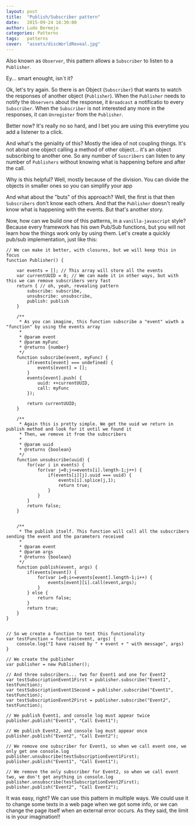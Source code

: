 ```yaml
---
layout: post
title:  "Publish/Subscriber pattern"
date:   2015-09-24 18:30:00
author: Ludo Bermejo
categories: Patterns 
tags:	patterns 
cover:  "assets/discWorldReveal.jpg"
---
```


Also known as `Observer`, this pattern allows a `Subscriber` to listen to a `Publisher`. 
  
Ey... smart enought, isn`t it?
  
Ok, let's try again. So there is an Object (`Subscriber`) that wants to watch the responses of another object (`Publisher`). When the `Publisher` needs to notify the `Observers` about the response, it `Broadcast` a notificatio to every `Subscriber`. When the `Subscriber` is not interested any more in the responses, it can `Unregister` from the `Publisher`.

Better now? It's really no so hard, and I bet you are using this everytime you add a listener to a click. 

And what's the geniality of this? Mostly the idea of not coupling things. It's not about one object calling a method of other object... it's an object subscribing to another one. So any number of `Suscribers` can listen to any number of `Publishers` without knowing what is happening before and after the call.
 
Why is this helpful? Well, mostly because of the division. You can divide the objects in smaller ones so you can simplify your app 

And what about the "buts" of this approach? Well, the first is that then `Subscribers` don't know each others. And that the `Publisher` doesn't really know what is happening with the events. But that's another story.
 
Now, how can we build one of this patterns, in a `vanilla-javascript` style? Because every framework has his own Pub/Sub functions, but you will not learn how the things work only by using them. Let's create a quickly pub/sub implementation, just like this:

    // We can make it better, with closures, but we will keep this in focus
    function Publisher() {

        var events = []; // This array will store all the events
        var currentUUID = 0; // We can made it in other ways, but with this we can remove subscribers very fast
        return { // oh, yeah, revealing pattern
            subscribe: subscribe,
            unsubscribe: unsubscribe,
            publish: publish
        }

        /**
         * As you can imagine, this function subscribe a "event" wiwth a "function" by using the events array
         *
         * @param event
         * @param myFunc
         * @returns {number}
         */
        function subscribe(event, myFunc) {
            if(events[event] === undefined) {
                events[event] = [];
            }
            events[event].push( {
                uuid: ++currentUUID,
                call: myFunc
            });

            return currentUUID;
        }

        /**
         * Again this is pretty simple. We get the uuid we return in publish method and look for it until we found it
         * Then, we remove it from the subscribers
         *
         * @param uuid
         * @returns {boolean}
         */
        function unsubscribe(uuid) {
            for(var i in events) {
                for(var j=0;j<=events[i].length-1;j++) {
                    if(events[i][j].uuid === uuid) {
                        events[i].splice(j,1);
                        return true;
                    }
                }
            }
            return false;
        }


        /**
         * The publish itself. This function will call all the subscribers sending the event and the parameters received
         *
         * @param event
         * @param args
         * @returns {boolean}
         */
        function publish(event, args) {
            if(events[event]) {
                for(var i=0;i<=events[event].length-1;i++) {
                    events[event][i].call(event,args);
                }
            } else {
                return false;
            }
            return true;
        }
    }


    // So we create a function to test this functionality
    var testFunction = function(event, args) {
        console.log("I have raised by " + event + " with message", args)
    }

    // We create the publisher
    var publisher = new Publisher();

    // And three subscribers... two for Event1 and one for Event2
    var testSubscriptionEvent1First = publisher.subscribe("Event1", testFunction);
    var testSubscriptionEvent1Second = publisher.subscribe("Event1", testFunction);
    var testSubscriptionEvent2First = publisher.subscribe("Event2", testFunction);

    // We publish Event1, and console log must appear twice
    publisher.publish("Event1", "Call Event1");

    // We publish Event2, and console log must appear once
    publisher.publish("Event2", "Call Event2");

    // We remove one subscriber for Event1, so when we call event one, we only get one console.log
    publisher.unsubscribe(testSubscriptionEvent1First);
    publisher.publish("Event1", "Call Event1");

    // We remove the only subscriber for Event2, so when we call event two, we don't get anything in console.log
    publisher.unsubscribe(testSubscriptionEvent2First);
    publisher.publish("Event2", "Call Event2");

It was easy, right? We can use this pattern in multiple ways. We could use it to change some texts in a web page when we got some info, or we can change the page itself when an external error occurs. As they said, the limit is in your imagination!!  
